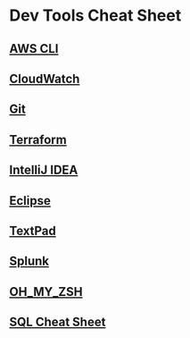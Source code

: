 # Dev Tools Cheat Sheet

## [AWS CLI](awscli)
## [CloudWatch](awsemf)
## [Git](git)
## [Terraform](terraform)
## [IntelliJ IDEA](intellij)
## [Eclipse](eclipse)
## [TextPad](TextPad)
## [Splunk](splunk)
## [OH_MY_ZSH](oh_my_zsh)
## [SQL Cheat Sheet](sql_cheat_sheet)
